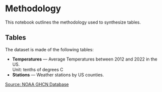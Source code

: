 <!-- @id qoRpRpqdQNMhfh27hig95l -->
# Methodology

This notebook outlines the methodology used to synthesize tables.

<!-- @id cdrKCnSilpAjSdrscbHuNp -->
## Tables

The dataset is made of the following tables:

- **Temperatures** — Average Temperatures between 2012 and 2022 in the US.  
Unit: tenths of degrees C 
- **Stations** — Weather stations by US counties. 


[Source: NOAA GHCN Database](https://noaa-ghcn-pds.s3.amazonaws.com/index.html)

